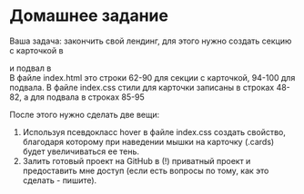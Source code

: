 # Домашнее задание
Ваша задача: закончить свой лендинг, для этого нужно создать секцию с карточкой в <main> и подвал в <footer>
В файле index.html это строки 62-90 для секции с карточкой, 94-100 для подвала.
В файле index.css стили для карточки записаны в строках 48-82, а для подвала в строках 85-95

После этого нужно сделать две вещи:
  1. Используя псевдокласс hover в файле index.css создать свойство, благодаря которому при наведении мышки на карточку (.cards) будет увеличиваться ее тень.
  2. Залить готовый проект на GitHub в (!) приватный проект и предоставить мне доступ (если есть вопросы по тому, как это сделать - пишите).

